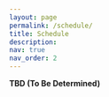 ```yaml
---
layout: page
permalink: /schedule/
title: Schedule
description:
nav: true
nav_order: 2
---
```

**TBD (To Be Determined)**

<!--
**Monday, May 19th 2025, refer to [Talks](/talks/) for more details**

| **Time (HKT)** | **Event** |
| :----------:   | :------- |
| **Session 1 (1.5 hours)** |
| 9:00-9:30 | **[Industry Talk 1 - Connecting Academic Research and Enterprises, Sharing Experience of Cooperation in the Field of Vector Search](/talks/)** <br/>Shihai Xiao, Huawei|
| 9:30-10:00 | **[Invited Talk 1 - Bridging Humans and Databases: Democratizing Database Interfaces with Reasoning Agents](/talks/)** <br/>Yuyu Luo, The Hong Kong University of Science and Technology (Guangzhou) |
| 10:00-10:30 | **[Industry Talk 2 - The Challenges of Personal Data Management System for Agentic AI on AIphones](/talks/)** <br/>Minqi Zhou, Huawei|
| **Session 2 (1.5 hours)** |
| 10:30-11:15 | **[Keynote 1 - Beyond Embeddings: Data Management for LLMs in the Era of RAG and Personal AI](/talks/)** <br/>Xiaofang Zhou, The Hong Kong University of Science and Technology|
| 11:15-12:00 | **[Keynote 2 - Beyond Text: Graph-Enhanced LLMs for Reasoning and Mixed-Type Data Imputation](/talks/)** <br/>Wenjie Zhang, University of New South Wales|
| **Session 3 (1.5 hours)** |
| 14:00-14:30 | **[Invited Talk 2 - Towards Bridging Maximum Inner Product and Nearest Neighbor Search](/talks/)** <br/> Xiangyu Ke, Zhejiang University|
| 14:30-14:50 | **Paper Presentation 1 - Enhancing Large Language Models with Pseudo- and Multisource- Knowledge Graphs for Open-ended Question Answering**  <br/> Jiaxiang Liu (University of Chinese Academy of Sciences), Tong Zhou (Institute of Automation, Chinese Academy of Sciences), Yubo Chen (Institute of Automation, Chinese Academy of Sciences), Jun Zhao (Institute of Automation, Chinese Academy of Sciences), Kang Liu (Institute of Automation, Chinese Academy of Sciences) |
| 14:50-15:10 | **Paper Presentation 2 - LLM-MS: A Multi-Model LLM Search Engine**  <br/> Stelios Christou (University of Cyprus), Konstantin Krasovitskiy (University of Cyprus), Demetrios Zeinalipour-Yazti (University of Cyprus)|
| 14:10-15:30 | **Paper Presentation 3 - Making Cluster-based Vector Index Scalable with Transactions**  <br/> Masaru Uchida (Keio University), Hideyuki Kawashima (Keio University)|
| **Session 4 (1.5 hours)** |
| 16:00-17:30 | **Panel Discussion - Retrieval-augmented Generation (RAG): What is There for Data Management Researchers?**  <br/> Panelists: Xiaofang Zhou, Wenjie Zhang, Shihai Xiao,  Minqi Zhou, Yuyu Luo, Xiangyu Ke|
{: .table}
{: .table-striped}

<br>

<div style="text-align: center;">
  <img src="/assets/img/todo-v2.png" alt="" />
  <p></p>
</div>
-->
